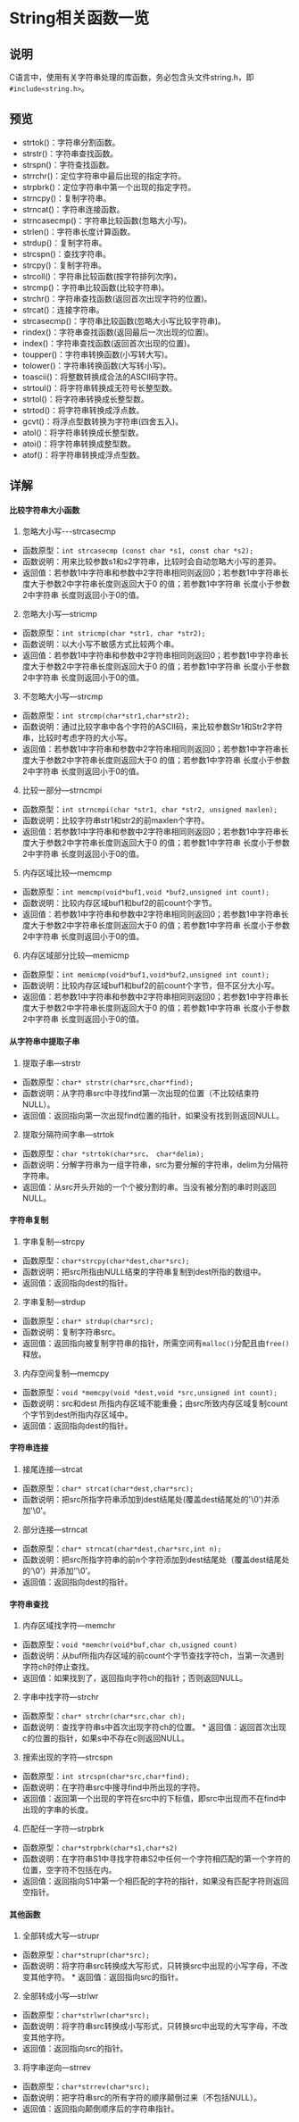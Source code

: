 # String相关函数一览
## 说明
C语言中，使用有关字符串处理的库函数，务必包含头文件string.h，即`#include<string.h>`。
## 预览
* strtok()：字符串分割函数。
* strstr()：字符串查找函数。
* strspn()：字符查找函数。
* strrchr()：定位字符串中最后出现的指定字符。
* strpbrk()：定位字符串中第一个出现的指定字符。
* strncpy()：复制字符串。
* strncat()：字符串连接函数。
* strncasecmp()：字符串比较函数(忽略大小写)。
* strlen()：字符串长度计算函数。
* strdup()：复制字符串。
* strcspn()：查找字符串。
* strcpy()：复制字符串。
* strcoll()：字符串比较函数(按字符排列次序)。
* strcmp()：字符串比较函数(比较字符串)。
* strchr()：字符串查找函数(返回首次出现字符的位置)。
* strcat()：连接字符串。
* strcasecmp()：字符串比较函数(忽略大小写比较字符串)。
* rindex()：字符串查找函数(返回最后一次出现的位置)。
* index()：字符串查找函数(返回首次出现的位置)。
* toupper()：字符串转换函数(小写转大写)。
* tolower()：字符串转换函数(大写转小写)。
* toascii()：将整数转换成合法的ASCII码字符。
* strtoul()：将字符串转换成无符号长整型数。
* strtol()：将字符串转换成长整型数。
* strtod()：将字符串转换成浮点数。
* gcvt()：将浮点型数转换为字符串(四舍五入)。
* atol()：将字符串转换成长整型数。
* atoi()：将字符串转换成整型数。
* atof()：将字符串转换成浮点型数。
## 详解
#### 比较字符串大小函数
1. 忽略大小写---strcasecmp
* 函数原型：`int strcasecmp (const char *s1, const char *s2);`
* 函数说明：用来比较参数s1和s2字符串，比较时会自动忽略大小写的差异。
* 返回值：若参数1中字符串和参数中2字符串相同则返回0；若参数1中字符串长度大于参数2中字符串长度则返回大于0 的值；若参数1中字符串 长度小于参数2中字符串 长度则返回小于0的值。
2. 忽略大小写—stricmp
* 函数原型：`int stricmp(char *str1, char *str2);`
* 函数说明：以大小写不敏感方式比较两个串。
* 返回值：若参数1中字符串和参数中2字符串相同则返回0；若参数1中字符串长度大于参数2中字符串长度则返回大于0 的值；若参数1中字符串 长度小于参数2中字符串 长度则返回小于0的值。
3. 不忽略大小写—strcmp
* 函数原型：`int strcmp(char*str1,char*str2);`
* 函数说明：通过比较字串中各个字符的ASCII码，来比较参数Str1和Str2字符串，比较时考虑字符的大小写。
* 返回值：若参数1中字符串和参数中2字符串相同则返回0；若参数1中字符串长度大于参数2中字符串长度则返回大于0 的值；若参数1中字符串 长度小于参数2中字符串 长度则返回小于0的值。
4. 比较一部分—strncmpi
* 函数原型：`int strncmpi(char *str1, char *str2, unsigned maxlen);`
* 函数说明：比较字符串str1和str2的前maxlen个字符。
* 返回值：若参数1中字符串和参数中2字符串相同则返回0；若参数1中字符串长度大于参数2中字符串长度则返回大于0 的值；若参数1中字符串 长度小于参数2中字符串 长度则返回小于0的值。
5. 内存区域比较—memcmp
* 函数原型：`int memcmp(void*buf1,void *buf2,unsigned int count);`
* 函数说明：比较内存区域buf1和buf2的前count个字节。
* 返回值：若参数1中字符串和参数中2字符串相同则返回0；若参数1中字符串长度大于参数2中字符串长度则返回大于0 的值；若参数1中字符串 长度小于参数2中字符串 长度则返回小于0的值。
6. 内存区域部分比较—memicmp
* 函数原型：`int memicmp(void*buf1,void*buf2,unsigned int count);`
* 函数说明：比较内存区域buf1和buf2的前count个字节，但不区分大小写。
* 返回值：若参数1中字符串和参数中2字符串相同则返回0；若参数1中字符串长度大于参数2中字符串长度则返回大于0 的值；若参数1中字符串 长度小于参数2中字符串 长度则返回小于0的值。
#### 从字符串中提取子串
1. 提取子串—strstr
* 函数原型：`char* strstr(char*src,char*find);`
* 函数说明：从字符串src中寻找find第一次出现的位置（不比较结束符NULL）。
* 返回值：返回指向第一次出现find位置的指针，如果没有找到则返回NULL。
2. 提取分隔符间字串—strtok
* 函数原型：`char *strtok(char*src， char*delim);`
* 函数说明：分解字符串为一组字符串，src为要分解的字符串，delim为分隔符字符串。
* 返回值：从src开头开始的一个个被分割的串。当没有被分割的串时则返回NULL。
#### 字符串复制
1. 字串复制—strcpy
* 函数原型：`char*strcpy(char*dest,char*src);`
* 函数说明：把src所指由NULL结束的字符串复制到dest所指的数组中。
* 返回值：返回指向dest的指针。
2. 字串复制—strdup
* 函数原型：`char* strdup(char*src);`
* 函数说明：复制字符串src。
* 返回值：返回指向被复制字符串的指针，所需空间有`malloc()`分配且由`free()`释放。
3. 内存空间复制—memcpy
* 函数原型：`void *memcpy(void *dest,void *src,unsigned int count);`
* 函数说明：src和dest 所指内存区域不能重叠；由src所致内存区域复制count个字节到dest所指内存区域中。
* 返回值：返回指向dest的指针。
#### 字符串连接
1. 接尾连接—strcat
* 函数原型：`char* strcat(char*dest,char*src);`
* 函数说明：把src所指字符串添加到dest结尾处(覆盖dest结尾处的'\0')并添加'\0'。
2. 部分连接—strncat
* 函数原型：`char* strncat(char*dest,char*src,int n);`
* 函数说明：把src所指字符串的前n个字符添加到dest结尾处（覆盖dest结尾处的’\0’）并添加’’\0’。
* 返回值：返回指向dest的指针。
#### 字符串查找
1. 内存区域找字符—memchr
* 函数原型：`void *memchr(void*buf,char ch,usigned count)`
* 函数说明：从buf所指内存区域的前count个字节查找字符ch，当第一次遇到字符ch时停止查找。
* 返回值：如果找到了，返回指向字符ch的指针；否则返回NULL。
2. 字串中找字符—strchr
* 函数原型：`char* strchr(char*src,char ch);`
* 函数说明：查找字符串s中首次出现字符ch的位置。
* 返回值：返回首次出现c的位置的指针，如果s中不存在c则返回NULL。
3. 搜索出现的字符—strcspn
* 函数原型：`int strcspn(char*src,char*find);`
* 函数说明：在字符串src中搜寻find中所出现的字符。
* 返回值：返回第一个出现的字符在src中的下标值，即src中出现而不在find中出现的字串的长度。
4. 匹配任一字符—strpbrk
* 函数原型：`char*strpbrk(char*s1,char*s2)`
* 函数说明：在字符串S1中寻找字符串S2中任何一个字符相匹配的第一个字符的位置，空字符不包括在内。
* 返回值：返回指向S1中第一个相匹配的字符的指针，如果没有匹配字符则返回空指针。
#### 其他函数
1. 全部转成大写—strupr
* 函数原型：`char*strupr(char*src);`
* 函数说明：将字符串src转换成大写形式，只转换src中出现的小写字母，不改变其他字符。
* 返回值：返回指向src的指针。
2. 全部转成小写—strlwr
* 函数原型：`char*strlwr(char*src);`
* 函数说明：将字符串src转换成小写形式，只转换src中出现的大写字母，不改变其他字符。
* 返回值：返回指向src的指针。
3. 将字串逆向—strrev
* 函数原型：`char*strrev(char*src);`
* 函数说明：把字符串src的所有字符的顺序颠倒过来（不包括NULL）。
* 返回值：返回指向颠倒顺序后的字符串指针。
